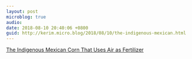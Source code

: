 ```yaml
---
layout: post
microblog: true
audio: 
date: 2018-08-10 20:40:06 +0800
guid: http://kerim.micro.blog/2018/08/10/the-indigenous-mexican.html
---
```

[The Indigenous Mexican Corn That Uses Air as Fertilizer](https://www.theatlantic.com/science/archive/2018/08/amaizeballs/567140/)

